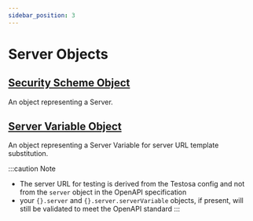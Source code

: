 ```yaml
---
sidebar_position: 3
---
```


# Server Objects

## [Security Scheme Object](https://swagger.io/specification/#security-scheme-object)
An object representing a Server.

## [Server Variable Object](https://swagger.io/specification/#server-variable-object)
An object representing a Server Variable for server URL template substitution.

:::caution Note
 - The server URL for testing is derived from the Testosa config and not from the `server` object in the OpenAPI specification
 - your `{}.server` and `{}.server.serverVariable` objects, if present, will still be validated to meet the OpenAPI standard
:::
